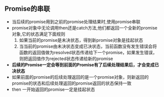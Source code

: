 ## Promise的串联
* 当后续的promise用到之前的promise处理结果时,使用promise串联
* promise对象中无论调用then还是catch方法,他们都返回一个全新的promise对象,它的状态满足下面规则
   1. 如果当前的promise是未决状态，得到新promise对象是挂起状态
   2. 当当前的promise由未决状态变成已决状态，当前函数没有发生错误会将函数的返回值做为resolved状态传递给下一个promise，如果发生错误，则把返回值作为rejected状态传递给新的promise
* **后续的Promise一定会等到前面的Promise有了后续处理结果后，才会变成已决状态**
* 如果前面的promise的后续处理返回的是一个promise对象，则新返回的promise的状态和后续处理返回的promise返回的状态保持一致
* then 一开始返回的promise一定是挂起状态 